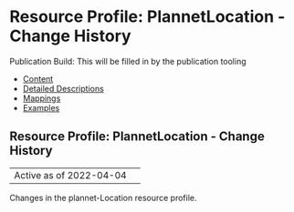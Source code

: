 # Resource Profile: PlannetLocation - Change History

Publication Build: This will be filled in by the publication tooling

* [Content](StructureDefinition-plannet-Location.html)
* [Detailed Descriptions](StructureDefinition-plannet-Location-definitions.html)
* [Mappings](StructureDefinition-plannet-Location-mappings.html)
* [Examples](StructureDefinition-plannet-Location-examples.html)

## Resource Profile: PlannetLocation - Change History

|  |  |
| --- | --- |
| Active as of 2022-04-04 | |

Changes in the plannet-Location resource profile.